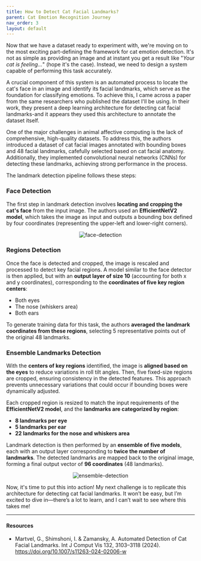```yaml
---
title: How to Detect Cat Facial Landmarks?
parent: Cat Emotion Recognition Journey
nav_order: 3
layout: default
---
```


Now that we have a dataset ready to experiment with, we're moving on to the most exciting part-defining the framework for cat emotion detection. It's not as simple as providing an image and at instant you get a result like "*Your cat is feeling...*" (hope it's the case). Instead, we need to design a system capable of performing this task accurately. 

A crucial component of this system is an automated process to locate the cat's face in an image and identify its facial landmarks, which serve as the foundation for classifying emotions. To achieve this, I came across a paper from the same researchers who published the dataset I'll be using. In their work, they present a deep learning architecture for detecting cat facial landmarks-and it appears they used this architecture to annotate the dataset itself. 

One of the major challenges in animal affective computing is the lack of comprehensive, high-quality datasets. To address this, the authors introduced a dataset of cat facial images annotated with bounding boxes and 48 facial landmarks, cafefully selected based on cat facial anatomy. Additionally, they implemented convolutional neural networks (CNNs) for detecting these landmarks, achieving strong performance in the process. 

The landmark detection pipeline follows these steps:

### Face Detection

The first step in landmark detection involves **locating and cropping the cat's face** from the input image. The authors used an **EfficientNetV2 model**, which takes the image as input and outputs a bounding box defined by four coordinates (representing the upper-left and lower-right corners).

<p align="center">
  <img src="https://github.com/user-attachments/assets/916c2f79-ae9a-4f96-9938-d0d808c12226" title="face-detection">
</p>

### Regions Detection

Once the face is detected and cropped, the image is rescaled and processed to detect key facial regions. A model similar to the face detector is then applied, but with an **output layer of size 10** (accounting for both x and y coordinates), corresponding to the **coordinates of five key region centers**:

- Both eyes
- The nose (whiskers area)
- Both ears

To generate training data for this task, the authors **averaged the landmark coordinates from these regions**, selecting 5 representative points out of the original 48 landmarks.

### Ensemble Landmarks Detection

With the **centers of key regions** identified, the image is **aligned based on the eyes** to reduce variations in roll tilt angles. Then, five fixed-size regions are cropped, ensuring consistency in the detected features. This approach prevents unnecessary variations that could occur if bounding boxes were dynamically adjusted.

Each cropped region is resized to match the input requirements of the **EfficientNetV2 model**, and the **landmarks are categorized by region**:

- **8 landmarks per eye**
- **5 landmarks per ear**
- **22 landmarks for the nose and whiskers area**

Landmark detection is then performed by an **ensemble of five models**, each with an output layer corresponding to **twice the number of landmarks**. The detected landmarks are mapped back to the original image, forming a final output vector of **96 coordinates** (48 landmarks).

<p align="center">
  <img src="https://github.com/user-attachments/assets/d63e47e4-ed06-4a1b-8be5-0575f9f92e8c" title="ensemble-detection">
</p>

Now, it's time to put this into action! My next challenge is to replicate this architecture for detecting cat facial landmarks. It won’t be easy, but I’m excited to dive in—there’s a lot to learn, and I can’t wait to see where this takes me!

---
#### Resources
- Martvel, G., Shimshoni, I. & Zamansky, A. Automated Detection of Cat Facial Landmarks. Int J Comput Vis 132, 3103–3118 (2024). https://doi.org/10.1007/s11263-024-02006-w
